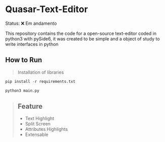 # Quasar-Text-Editor

Status: ❌ Em andamento

This repository contains the code for a open-source text-editor coded in python3 with pySide6, it was created to be simple and a object of study to write interfaces in python

## How to Run
> Installation of libraries
```python
pip install -r requirements.txt
```
```python
python3 main.py
```

> ## Feature
> - Text Highlight
> - Split Screen
> - Attributes Highlights
> - Extensable 
